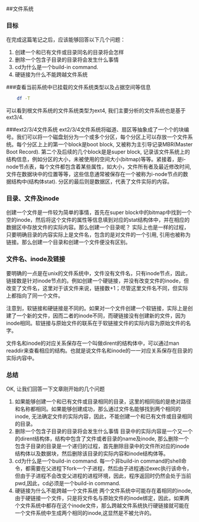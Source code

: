 ##文件系统
### 目标
在完成这篇笔记之后，应该能够回答以下几个问题：
1. 创建一个和已有文件或目录同名的目录将会怎样
2. 删除一个包含子目录的目录将会发生什么事情
3. cd为什么是一个build-in command.
4. 硬链接为什么不能跨越文件系统

###查看当前系统中已挂载的文件系统类型以及占据空间等信息
```bash
    df -T
```
可以看到根文件系统的文件系统类型为ext4, 我们主要分析的文件系统也是基于ext3/4.

###ext2/3/4文件系统
ext2/3/4文件系统将磁道、扇区等抽象成了一个个的块编号。我们可以将一个磁盘划分为一个或多个分区，每个分区上可以存放一个文件系统。每个分区上上的第一个block是boot block, 又被称为主引导记录MBR(Master Boot Record). 第二个及后续的几个block是是super block, 记录该文件系统上的结构信息，例如分区的大小，未被使用的空间大小(bitmap)等等。紧接着，是i-node节点表，每个文件都包含着某些属性，如大小，文件所有者及最近修改时间, 文件在数据块中的位置等等，这些信息通常被保存在一个被称为i-node节点的数据结构中(结构体stat). 分区的最后则是数据区，代表了文件实际的内容。

### 目录、文件及inode
创建一个文件是一件较为简单的事情，首先在super block中的bitmap中找到一个空的inode，然后将这个文件的属性等信息填到对应的stat结构体中，并在相应的数据区中存放文件的实际内容。那么创建一个目录呢？
实际上也是一样的过程，只要明确目录的内容实际上是文件名，包含的是对文件的一个引用, 引用也被称为链接。那么创建一个目录和创建一个文件便没有区别。

### 文件名、inode及链接
要明确的一点是在unix的文件系统中，文件没有文件名，只有inode节点，因此，链接数是针对inode节点的。例如创建一个硬链接，并没有改变文件的inode，但改变了文件名，这里对于该文件来说，链接数+1；尽管这里文件名不同，但实际上都指向了同一个文件。

注意到，软链接和硬链接是不同的。如果对一个文件创建一个软链接，实际上是创建了一个新的文件，因而二者的inode不同，而硬链接没有创建新的文件，因为inode相同。软链接与原始文件的联系在于软链接文件的实际内容为原始文件的名字。

文件名和inode的对应关系保存在一个叫做dirent的结构体中，可以通过man readdir来查看相应的结构。也就是说文件名和inode的一一对应关系保存在目录的实际内容中。

### 总结
OK, 让我们回答一下文章刚开始的几个问题
1. 如果能够创建一个和已有文件或目录相同的目录，这里的相同指的是绝对路径和名称都相同。如果能够创建成功，那么通过文件名能够找到两个相同的inode, 无法确定文件的实际内容，因此，不能创建一个和已有文件或目录相同的目录。
2. 删除一个包含子目录的目录将会发生什么事情
目录中的实际内容是一个又一个的dirent结构体，结构中包含了文件或者目录的name及inode, 那么删除一个包含子目录的目录是一个递归的过程，首先删除目录中的文件所对应的inode结构体以及数据块，然后删除该目录的实际内容和inode结构体等。
3. cd为什么是一个build-in command.
每一个非build-in command的shell命令，都需要在父进程下fork一个子进程，然后由子进程通过exec执行该命令，但由于子进程不会改变父进程的进程环境，因此，程序返回时仍然会处于当前pwd,因此，cd必须是一个build-in command.
4. 硬链接为什么不能跨越一个文件系统
两个文件系统中可能存在着相同的inode, 由于硬链接一个文件，只是将文件名与原始文件的inode绑定，因此，如果两个文件系统中都存在这个inode文件，那么跨越文件系统执行硬链接就可能在一个文件系统中生成两个相同的inode,这显然是不被允许的。
